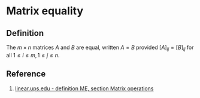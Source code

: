 # Matrix equality

## Definition

The $m \times n$ matrices $A$ and $B$ are equal, written $A = B$ provided $[A]_{ij} = [B]_{ij}$ for all $1 \leq i \leq m, 1 \leq j \leq n$.

## Reference

1. [linear.ups.edu - definition ME, section Matrix operations](http://linear.ups.edu/html/section-MO.html)